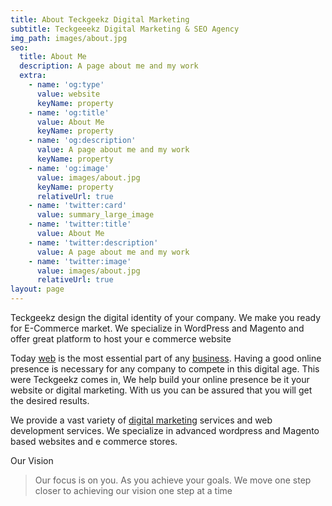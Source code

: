 ```yaml
---
title: About Teckgeekz Digital Marketing
subtitle: Teckgeeekz Digital Marketing & SEO Agency
img_path: images/about.jpg
seo:
  title: About Me
  description: A page about me and my work
  extra:
    - name: 'og:type'
      value: website
      keyName: property
    - name: 'og:title'
      value: About Me
      keyName: property
    - name: 'og:description'
      value: A page about me and my work
      keyName: property
    - name: 'og:image'
      value: images/about.jpg
      keyName: property
      relativeUrl: true
    - name: 'twitter:card'
      value: summary_large_image
    - name: 'twitter:title'
      value: About Me
    - name: 'twitter:description'
      value: A page about me and my work
    - name: 'twitter:image'
      value: images/about.jpg
      relativeUrl: true
layout: page
---
```

Teckgeekz design the digital identity of your company. We make you ready for E-Commerce market. We specialize in WordPress and Magento and offer great platform to host your e commerce website



Today [web](https://teckgeekz.com/web-design/) is the most essential part of any [business](https://g.page/teckgeekz). Having a good online presence is necessary for any company to compete in this digital age. This were Teckgeekz comes in, We help build your online presence be it your website or digital marketing. With us you can be assured that you will get the desired results.

We provide a vast variety of [digital marketing](https://teckgeekz.com/social-media-marketing-2/) services and web development services. We specialize in advanced wordpress and Magento based websites and e commerce stores.


Our Vision



> Our focus is on you. As you achieve your goals. We move one step closer to achieving our vision one step at a time
>

